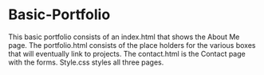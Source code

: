 # Basic-Portfolio
This basic portfolio consists of an index.html that shows the About Me page.
The portfolio.html consists of the place holders for the various boxes that will eventually link to projects.
The contact.html is the Contact page with the forms.
Style.css styles all three pages.